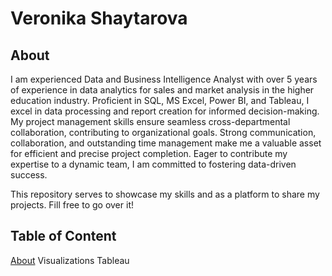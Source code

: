 # Veronika Shaytarova
## About

I am experienced Data and Business Intelligence Analyst with over 5 years of experience in data analytics for sales and market analysis in the higher education industry.
Proficient in SQL, MS Excel, Power BI, and Tableau, I excel in data processing and report creation for informed decision-making. My project management skills ensure seamless cross-departmental collaboration, contributing to organizational goals. Strong communication, collaboration, and outstanding time management make me a valuable asset for efficient and precise project completion. Eager to contribute my expertise to a dynamic team, I am committed to fostering data-driven success.

This repository serves to showcase my skills and as a platform to share my projects. Fill free to go over it!

## Table of Content
[About](https://github.com/vshaytarova/analystprojects/tree/main?tab=readme-ov-file#about)
Visualizations
    Tableau


